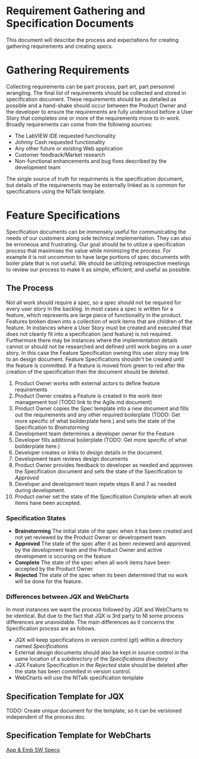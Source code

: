 # Requirement Gathering and Specification Documents
This document will describe the process and expectations for creating gathering requirements and creating specs. 

# Gathering Requirements
Collecting requirements can be part process, part art, part personnel wrangling. The final list of requirements should be collected and stored in specification document. These requirements should be as detailed as possible and a hand-shake should occur between the Product Owner and the developer to ensure the requirements are fully understood before a User Story that completes one or more of the requirements move to in-work. Broadly requirements can come from the following sources:
- The LabVIEW IDE requested functionality
- Johnny Cash requested functionality 
- Any other future or existing Web application
- Customer feedback/Market research
- Non-functional enhancements and bug fixes described by the development team

The single source of truth for requirments is the specification document, but details of the requirements may be externally linked as is common for specifications using the NITalk template. 

# Feature Specifications
Specification documents can be immensely useful for communicating the needs of our customers along side technical implementation. They can also be erroneous and frustrating. Our goal should be to utilize a specification process that maximises the value while minimizing the process. For example it is not uncommon to have large portions of spec documents with boiler plate that is not useful. We should be utilizing retrospective meetings to review our process to make it as simple, efficient, and useful as possible. 

## The Process
Not all work should require a spec, so a spec should not be required for every user story in the backlog. In most cases a spec is written for a feature, which represents are large piece of functionality in the product. Features broken down into a collection of work items that are children of the feature. In instances where a User Story must be created and executed that does not cleanly fit into a specification (and feature) is not required. Furthermore there may be instances where the implementation details cannot or should not be researched and defined until work begins on a user story. In this case the Feature Specification owning this user story may link to an design document. Feature Specifications shouldn't be created until the feature is committed. If a feature is moved from green to red after the creation of the specification then the document should be deleted. 

1. Product Owner works with external actors to define feature requirements
2. Product Owner creates a Feature is created in the work item management tool (TODO link to the Agile.md document)
3. Product Owner copies the Spec template into a new document and fills out the requirements and any other required boilerplate (TODO: Get more specific of what boilderplate here.) and sets the state of the Specification to *Brainstorming* 
4. Development team determines a developer owner for the Feature
5. Developer fills additional boilerplate (TODO: Get more specific of what boilderplate here.)
6. Developer creates or links to design details in the document. 
7. Development team reviews design documents
8. Product Owner provides feedback to developer as needed and approves the Specification document and sets the state of the Specification to *Approved*
9. Developer and development team repete steps 6 and 7 as needed during development.
10. Product owner set the state of the Specification *Complete* when all work items have been accepted.

### Specification States
- **Brainstorming** The initial state of the spec when it has been created and not yet reviewed by the Product Owner or develropment team
- **Approved** The state of the spec after it as been reviewed and approved by the development team and the Product Owner and active development is occuring on the feature
- **Complete** The state of the spec when all work items have been accepted by the Product Owner
- **Rejected** The state of the spec when its been determined that no work will be done for the feature.

### Differences between JQX and WebCharts
In most instances we want the process followed by JQX and WebCharts to be identical. But due to the fact that JQX is 3rd party to NI some process differences are unavoidable. The main differences as it concerns the Specification process are as follows. 
- JQX will keep specifications in version control (git) within a directory named *Specifications*
 - External design documents should also be kept in source control in the same location of a subdirectory of the *Specifications* directory 
- JQX Feature Specification in the *Rejected* state should be deleted after the state has been commited in version control. 
- WebCharts will use the NITalk specification template

## Specification Template for JQX
TODO: Create unique document for the template, so it can be versioned independent of the process doc. 

## Specification Template for WebCharts
[App & Emb SW Specs](https://nitalk.jiveon.com/groups/application-embedded-sw-specifications)